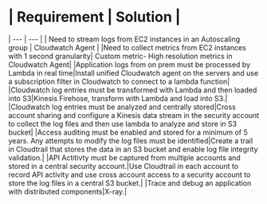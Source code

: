 # | Requirement | Solution |
| --- | --- |
| Need to stream logs from EC2 instances in an Autoscaling group | Cloudwatch Agent |
|Need to collect metrics from EC2 instances with 1 second granularity| Custom metric- High resolution metrics in Cloudwatch Agent|
|Application logs from on prem must be processed by Lambda in real time|Install unified Cloudwatch agent on the servers and use a subscription filter in Cloudwatch to connect to a lambda function|
|Cloudwatch log entries must be transformed with Lambda and then loaded into S3|Kinesis Firehose, transform with Lambda and load into S3.|
|Cloudwatch log entries must be analyzed and centrally stored|Cross account sharing and configure a Kinesis data stream in the security account to collect the log files and then use lambda to analyze and store in S3 bucket|
|Access auditing must be enabled and stored for a minimum of 5 years. Any attempts to modify the log files must be identified|Create a trail in Cloudtrail that stores the data in an S3 bucket and enable log file integrity validation.|
|API Actitivty must be captured from multiple accounts and stored in a central security account.|Use Cloudtrail in each account to record API activity and use cross account access to a security account to store the log files in a central S3 bucket.|
|Trace and debug an application with distributed components|X-ray.|
